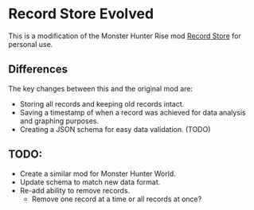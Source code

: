 # Record Store Evolved

This is a modification of the Monster Hunter Rise mod [Record Store](https://www.nexusmods.com/monsterhunterrise/mods/1725) for personal use.

## Differences

The key changes between this and the original mod are:

- Storing all records and keeping old records intact.
- Saving a timestamp of when a record was achieved for data analysis and graphing purposes.
- Creating a JSON schema for easy data validation. (TODO)

## TODO:

 - Create a similar mod for Monster Hunter World.
 - Update schema to match new data format.
 - Re-add ability to remove records.
	- Remove one record at a time or all records at once?